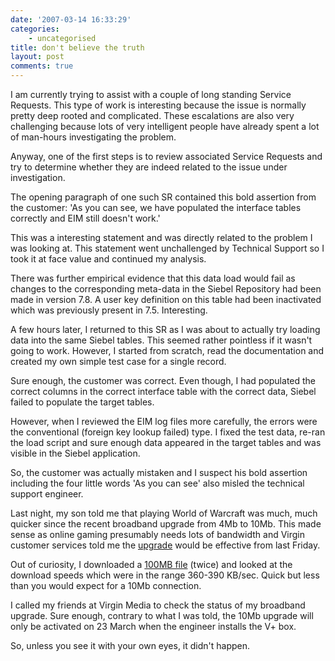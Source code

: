 ```yaml
---
date: '2007-03-14 16:33:29'
categories:
    - uncategorised
title: don't believe the truth
layout: post
comments: true
---
```

I am currently trying to assist with a couple of long standing Service
Requests. This type of work is interesting because the issue is normally
pretty deep rooted and complicated. These escalations are also very
challenging because lots of very intelligent people have already spent a
lot of man-hours investigating the problem.

Anyway, one of the first steps is to review associated Service Requests
and try to determine whether they are indeed related to the issue under
investigation.

The opening paragraph of one such SR contained this bold assertion from
the customer: 'As you can see, we have populated the interface tables
correctly and EIM still doesn't work.'

This was a interesting statement and was directly related to the problem
I was looking at. This statement went unchallenged by Technical Support
so I took it at face value and continued my analysis.

There was further empirical evidence that this data load would fail as
changes to the corresponding meta-data in the Siebel Repository had been
made in version 7.8. A user key definition on this table had been
inactivated which was previously present in 7.5. Interesting.

A few hours later, I returned to this SR as I was about to actually try
loading data into the same Siebel tables. This seemed rather pointless
if it wasn't going to work. However, I started from scratch, read the
documentation and created my own simple test case for a single record.

Sure enough, the customer was correct. Even though, I had populated the
correct columns in the correct interface table with the correct data,
Siebel failed to populate the target tables.

However, when I reviewed the EIM log files more carefully, the errors
were the conventional (foreign key lookup failed) type. I fixed the test
data, re-ran the load script and sure enough data appeared in the target
tables and was visible in the Siebel application.

So, the customer was actually mistaken and I suspect his bold assertion
including the four little words 'As you can see' also misled the
technical support engineer.

Last night, my son told me that playing World of Warcraft was much, much
quicker since the recent broadband upgrade from 4Mb to 10Mb. This made
sense as online gaming presumably needs lots of bandwidth and Virgin
customer services told me the
[upgrade](http://www.nbrightside.com/blog/2007/03/09/free-upgrades-from-virgin-media/)
would be effective from last Friday.

Out of curiosity, I downloaded a
[100MB file](http://fuller.zen.co.uk/test/) (twice) and looked at the
download speeds which were in the range 360-390 KB/sec. Quick but less
than you would expect for a 10Mb connection.

I called my friends at Virgin Media to check the status of my broadband
upgrade. Sure enough, contrary to what I was told, the 10Mb upgrade will
only be activated on 23 March when the engineer installs the V+ box.

So, unless you see it with your own eyes, it didn't happen.
